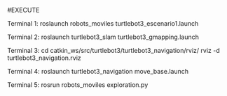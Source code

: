 #EXECUTE


Terminal 1: roslaunch robots_moviles turtlebot3_escenario1.launch

Terminal 2: roslaunch turtlebot3_slam turtlebot3_gmapping.launch

Terminal 3: cd catkin_ws/src/turtlebot3/turtlebot3_navigation/rviz/
            rviz -d turtlebot3_navigation.rviz

Terminal 4: roslaunch turtlebot3_navigation move_base.launch

Terminal 5: rosrun robots_moviles exploration.py
